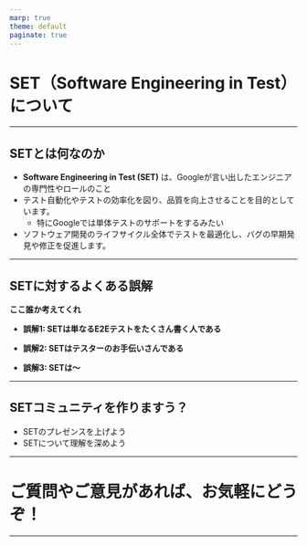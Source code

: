 ```yaml
---
marp: true
theme: default
paginate: true
---
```


# SET（Software Engineering in Test）について

---

## SETとは何なのか

- **Software Engineering in Test (SET)** は、Googleが言い出したエンジニアの専門性やロールのこと
- テスト自動化やテストの効率化を図り、品質を向上させることを目的としています。
  - 特にGoogleでは単体テストのサポートをするみたい
- ソフトウェア開発のライフサイクル全体でテストを最適化し、バグの早期発見や修正を促進します。

---

## SETに対するよくある誤解

**ここ誰か考えてくれ** 

- **誤解1: SETは単なるE2Eテストをたくさん書く人である**

- **誤解2: SETはテスターのお手伝いさんである**

- **誤解3: SETは〜**

---

## SETコミュニティを作りますう？

- SETのプレゼンスを上げよう
- SETについて理解を深めよう

---

# ご質問やご意見があれば、お気軽にどうぞ！

---
